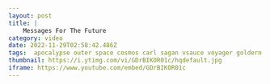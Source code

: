```yaml
---
layout: post
title: |
    Messages For The Future
category: video
date: 2022-11-29T02:58:42.486Z
tags:  apocalypse outer space cosmos carl sagan vsauce voyager goldern record pioneer plaque probe interstellar saturn earth astronomy Aliens Message Moon Technology Industry travel library of babel Planet
thumbnail: https://i.ytimg.com/vi/GDrBIKOR01c/hqdefault.jpg
iframe: https://www.youtube.com/embed/GDrBIKOR01c
---
```

